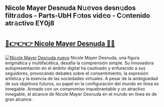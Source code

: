 ## Nicole Mayer Desnuda N𝚞𝚎vos desn𝚞dos filtr𝚊dos - Parts-UbH F𝚘tos vid𝚎o - C𝚘ntenido atr𝚊ctivo EY0j8

# <h2><a href="http://mbd2qsg.tromn.icu/?c=Nicole+Mayer+Desnuda">🔗👉👉👉 Nicole Mayer Desnuda 🔗🔗</a></h2>

[![Nicole Mayer Desnuda nuevo](https://i.imgur.com/pEAQMta.gif)](http://mbd2qsg.tromn.icu/?c=Nicole+Mayer+Desnuda)
Nicole Mayer Desnuda, una figura enigmática y multifacética, desafía la comprensión simple. Su innovadora autopresentación en el ámbito digital ha cautivado y enfurecido a sus seguidores, provocando debates sobre el consentimiento, la expresión artística y la esencia de las sociedades virtuales. A pesar de la ambigüedad de sus objetivos futuros, su papel en la configuración del mundo en línea es innegable. Armado con un compromiso inquebrantable y un atractivo innegable, el alcance de Nicole Mayer Desnuda en el mundo en línea es de gran alcance.
